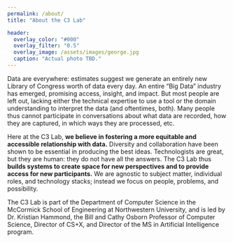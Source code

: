 ```yaml
---
permalink: /about/
title: "About the C3 Lab"

header:
  overlay_color: "#000"
  overlay_filter: "0.5"
  overlay_image: /assets/images/george.jpg
  caption: "Actual photo TBD."
---
```


Data are everywhere: estimates suggest we generate an entirely new Library of Congress worth of data every day.  An entire “Big Data” industry has emerged, promising access, insight, and impact.  But most people are left out, lacking either the technical expertise to use a tool or the domain understanding to interpret the data (and oftentimes, both).  Many people thus cannot participate in conversations about what data are recorded, how they are captured, in which ways they are processed, etc.

Here at the C3 Lab, **we believe in fostering a more equitable and accessible relationship with data.**  Diversity and collaboration have been shown to be essential in producing the best ideas.  Technologists are great, but they are human: they do not have all the answers.  The C3 Lab thus **builds systems to create space for new perspectives and to provide access for new participants.**  We are agnostic to subject matter, individual roles, and technology stacks; instead we focus on people, problems, and possibility.  

The C3 Lab is part of the Department of Computer Science in the McCormick School of Engineering at Northwestern University, and is led by Dr. Kristian Hammond, the Bill and Cathy Osborn Professor of Computer Science, Director of CS+X, and Director of the MS in Artificial Intelligence program.